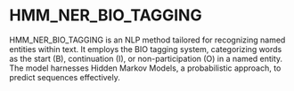 # HMM_NER_BIO_TAGGING
HMM_NER_BIO_TAGGING is an NLP method tailored for recognizing named entities within text. It employs the BIO tagging system, categorizing words as the start (B), continuation (I), or non-participation (O) in a named entity. The model harnesses Hidden Markov Models, a probabilistic approach, to predict sequences effectively.
